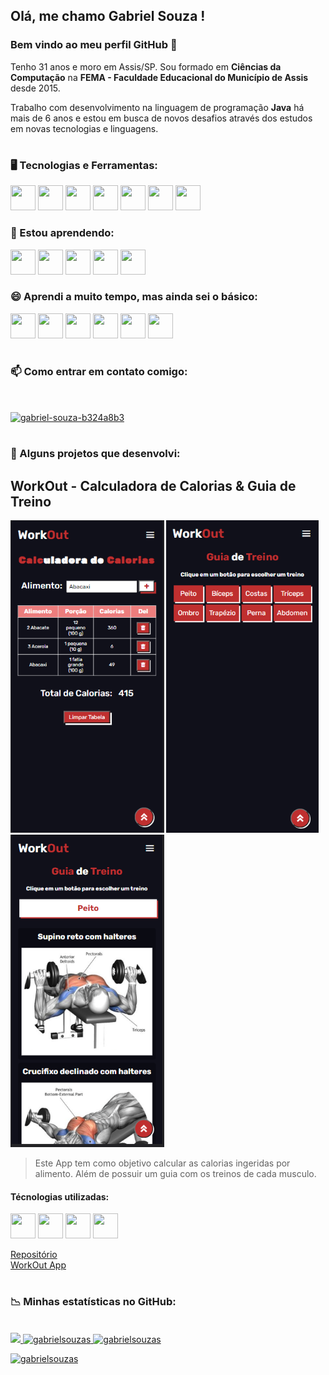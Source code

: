 ## Olá, me chamo **Gabriel Souza** ! 

### Bem vindo ao meu perfil GitHub 👋
Tenho 31 anos e moro em Assis/SP. Sou formado em **Ciências da Computação** na **FEMA - Faculdade Educacional do Município de Assis** desde 2015.

Trabalho com desenvolvimento na linguagem de programação **Java** há mais de 6 anos e estou em busca de novos desafios através dos estudos em novas tecnologias e linguagens.
#
### 🖥️ Tecnologias e Ferramentas:

<img src="https://cdn.jsdelivr.net/gh/devicons/devicon/icons/git/git-original-wordmark.svg" width="40" height="40"/> <img src="https://cdn.jsdelivr.net/gh/devicons/devicon/icons/github/github-original-wordmark.svg" width="40" height="40"/> <img src="https://cdn.jsdelivr.net/gh/devicons/devicon/icons/postgresql/postgresql-plain-wordmark.svg" width="40" height="40"/> <img src="https://cdn.jsdelivr.net/gh/devicons/devicon/icons/java/java-original-wordmark.svg" width="40" height="40"/> <img src="https://cdn.jsdelivr.net/gh/devicons/devicon/icons/html5/html5-original-wordmark.svg" width="40" height="40"/> <img src="https://cdn.jsdelivr.net/gh/devicons/devicon/icons/css3/css3-original-wordmark.svg" width="40" height="40"/> <img src="https://cdn.jsdelivr.net/gh/devicons/devicon/icons/vscode/vscode-original-wordmark.svg" width="40" height="40"/>


### 🌱 Estou aprendendo:

<img src="https://cdn.jsdelivr.net/gh/devicons/devicon/icons/php/php-original.svg" width="40" height="40"/> <img src="https://cdn.jsdelivr.net/gh/devicons/devicon/icons/javascript/javascript-original.svg" width="40" height="40"/> <img src="https://cdn.jsdelivr.net/gh/devicons/devicon/icons/bootstrap/bootstrap-original.svg" width="40" height="40"/> <img src="https://cdn.jsdelivr.net/gh/devicons/devicon/icons/react/react-original.svg" width="40" height="40"/> <img src="https://cdn.jsdelivr.net/gh/devicons/devicon/icons/spring/spring-original.svg" width="40" height="40"/>


### 😄 Aprendi a muito tempo, mas ainda sei o básico:

<img src="https://cdn.jsdelivr.net/gh/devicons/devicon/icons/android/android-original.svg" width="40" height="40"/> <img src="https://cdn.jsdelivr.net/gh/devicons/devicon/icons/cplusplus/cplusplus-original.svg" width="40" height="40"/> <img src="https://cdn.jsdelivr.net/gh/devicons/devicon/icons/csharp/csharp-original.svg" width="40" height="40"/> <img src="https://cdn.jsdelivr.net/gh/devicons/devicon/icons/matlab/matlab-original.svg" width="40" height="40"/> <img src="https://cdn.jsdelivr.net/gh/devicons/devicon/icons/linux/linux-original.svg" width="40" height="40"/> <img src="https://cdn.jsdelivr.net/gh/devicons/devicon/icons/visualstudio/visualstudio-plain.svg" width="40" height="40"/>

#
### 📫 Como entrar em contato comigo:
</br>

<p align="left">
<a href="https://linkedin.com/in/gabriel-souza-b324a8b3" target="blank"><img align="center" src="https://raw.githubusercontent.com/rahuldkjain/github-profile-readme-generator/master/src/images/icons/Social/linked-in-alt.svg" alt="gabriel-souza-b324a8b3" height="30" width="40" /></a>
</p>

#
### 🚀 Alguns projetos que desenvolvi:

## WorkOut - Calculadora de Calorias & Guia de Treino

<img src="https://github.com/gabrielsouzas/calculadora-calorias/raw/main/img/prints/Print_01.png" alt="Print 01" height="500"> <img src="https://github.com/gabrielsouzas/calculadora-calorias/raw/main/img/prints/Print_02.png" alt="Print 02" height="500"> <img src="https://github.com/gabrielsouzas/calculadora-calorias/raw/main/img/prints/Print_03.png" alt="Print 03" height="500">

> Este App tem como objetivo calcular as calorias ingeridas por alimento. Além de possuir um guia com os treinos de cada musculo.

#### Técnologias utilizadas: 

<img src="https://cdn.jsdelivr.net/gh/devicons/devicon/icons/vscode/vscode-original-wordmark.svg" width="40" height="40"/> <img src="https://cdn.jsdelivr.net/gh/devicons/devicon/icons/html5/html5-original-wordmark.svg" width="40" height="40"/> <img src="https://cdn.jsdelivr.net/gh/devicons/devicon/icons/css3/css3-original-wordmark.svg" width="40" height="40"/> <img src="https://cdn.jsdelivr.net/gh/devicons/devicon/icons/javascript/javascript-original.svg" width="40" height="40"/>

[Repositório](https://github.com/gabrielsouzas/calculadora-calorias)
</br>
[WorkOut App](https://gabrielsouzas.github.io/calculadora-calorias/)

#
### 📉 Minhas estatísticas no GitHub:
</br>

<div>
<a href="https://github.com/gabrielsouzas">
<img height="180em" src="https://github-readme-stats.vercel.app/api/top-langs/?username=gabrielsouzas&layout=compact&langs_count=7&theme=dracula"/>
<img height="180em" src="https://github-readme-stats.vercel.app/api?username=gabrielsouzas&show_icons=true&locale=en&theme=dracula" alt="gabrielsouzas" />
<img height="180em" src="https://github-readme-streak-stats.herokuapp.com/?user=gabrielsouzas&theme=dracula" alt="gabrielsouzas" />
</div>

<p></p>

<p></p>

<p align="left"> <a href="https://github.com/ryo-ma/github-profile-trophy"><img src="https://github-profile-trophy.vercel.app/?username=gabrielsouzas&theme=dracula" alt="gabrielsouzas" /></a> </p>


